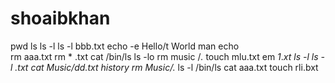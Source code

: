 # shoaibkhan
pwd
ls
ls -l
ls -l bbb.txt
echo -e Hello/t World
man echo  
rm aaa.txt
rm * .txt
cat  /bin/ls
ls -lo
rm music /*.*
touch mlu.txt
em *1*.*xt
ls -l
ls -l *.txt
cat Music/dd.txt
history
rm Music/*.*
ls -l /bin/ls
cat aaa.txt
touch rli.bxt
